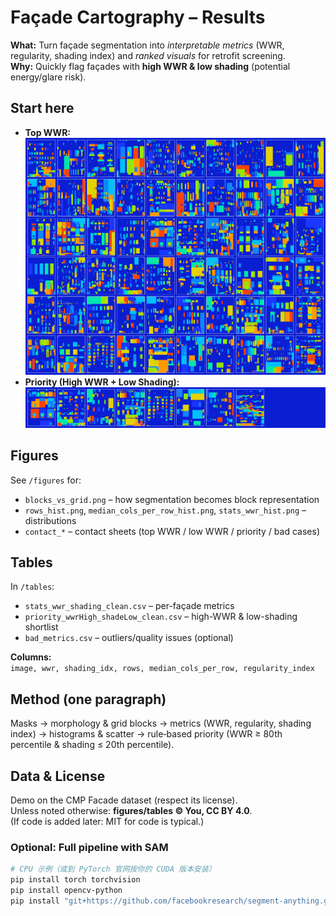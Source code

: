 # Façade Cartography – Results

**What:** Turn façade segmentation into *interpretable metrics* (WWR, regularity, shading index) and *ranked visuals* for retrofit screening.  
**Why:** Quickly flag façades with **high WWR & low shading** (potential energy/glare risk).

## Start here
- **Top WWR:** ![contact_wwr_top](figures/contact_wwr_top.png)
- **Priority (High WWR + Low Shading):**  
  ![priority](figures/contact_priority_wwrHigh_shadeLow.png)

## Figures
See `/figures` for:
- `blocks_vs_grid.png` – how segmentation becomes block representation  
- `rows_hist.png`, `median_cols_per_row_hist.png`, `stats_wwr_hist.png` – distributions  
- `contact_*` – contact sheets (top WWR / low WWR / priority / bad cases)

## Tables
In `/tables`:
- `stats_wwr_shading_clean.csv` – per-façade metrics  
- `priority_wwrHigh_shadeLow_clean.csv` – high-WWR & low-shading shortlist  
- `bad_metrics.csv` – outliers/quality issues (optional)

**Columns:**  
`image, wwr, shading_idx, rows, median_cols_per_row, regularity_index`

## Method (one paragraph)
Masks → morphology & grid blocks → metrics (WWR, regularity, shading index) → histograms & scatter → rule‐based priority (WWR ≥ 80th percentile & shading ≤ 20th percentile).

## Data & License
Demo on the CMP Facade dataset (respect its license).  
Unless noted otherwise: **figures/tables © You, CC BY 4.0**.  
(If code is added later: MIT for code is typical.)
### Optional: Full pipeline with SAM
```bash
# CPU 示例（或到 PyTorch 官网按你的 CUDA 版本安装）
pip install torch torchvision
pip install opencv-python
pip install "git+https://github.com/facebookresearch/segment-anything.git"
